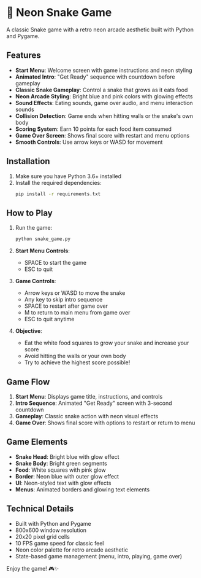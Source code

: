 # 🐍 Neon Snake Game

A classic Snake game with a retro neon arcade aesthetic built with Python and Pygame.

## Features

- **Start Menu**: Welcome screen with game instructions and neon styling
- **Animated Intro**: "Get Ready" sequence with countdown before gameplay
- **Classic Snake Gameplay**: Control a snake that grows as it eats food
- **Neon Arcade Styling**: Bright blue and pink colors with glowing effects
- **Sound Effects**: Eating sounds, game over audio, and menu interaction sounds
- **Collision Detection**: Game ends when hitting walls or the snake's own body
- **Scoring System**: Earn 10 points for each food item consumed
- **Game Over Screen**: Shows final score with restart and menu options
- **Smooth Controls**: Use arrow keys or WASD for movement

## Installation

1. Make sure you have Python 3.6+ installed
2. Install the required dependencies:
   ```bash
   pip install -r requirements.txt
   ```

## How to Play

1. Run the game:
   ```bash
   python snake_game.py
   ```

2. **Start Menu Controls**:
   - SPACE to start the game
   - ESC to quit

3. **Game Controls**:
   - Arrow keys or WASD to move the snake
   - Any key to skip intro sequence
   - SPACE to restart after game over
   - M to return to main menu from game over
   - ESC to quit anytime

4. **Objective**: 
   - Eat the white food squares to grow your snake and increase your score
   - Avoid hitting the walls or your own body
   - Try to achieve the highest score possible!

## Game Flow

1. **Start Menu**: Displays game title, instructions, and controls
2. **Intro Sequence**: Animated "Get Ready" screen with 3-second countdown
3. **Gameplay**: Classic snake action with neon visual effects
4. **Game Over**: Shows final score with options to restart or return to menu

## Game Elements

- **Snake Head**: Bright blue with glow effect
- **Snake Body**: Bright green segments
- **Food**: White squares with pink glow
- **Border**: Neon blue with outer glow effect
- **UI**: Neon-styled text with glow effects
- **Menus**: Animated borders and glowing text elements

## Technical Details

- Built with Python and Pygame
- 800x600 window resolution
- 20x20 pixel grid cells
- 10 FPS game speed for classic feel
- Neon color palette for retro arcade aesthetic
- State-based game management (menu, intro, playing, game over)

Enjoy the game! 🎮✨
